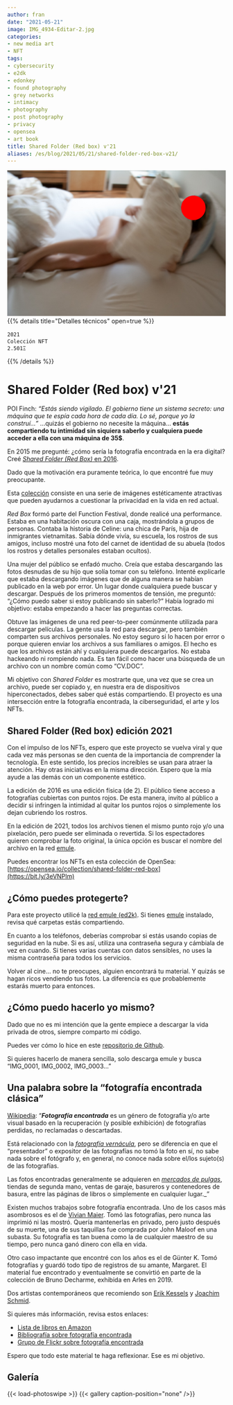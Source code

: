 ```yaml
---
author: fran
date: "2021-05-21"
image: IMG_4934-Editar-2.jpg
categories:
- new media art
- NFT
tags:
- cybersecurity
- e2dk
- edonkey
- found photography
- grey networks
- intimacy
- photography
- post photography
- privacy
- opensea
- art book
title: Shared Folder (Red box) v'21
aliases: /es/blog/2021/05/21/shared-folder-red-box-v21/
---
```

![](IMG_4934-Editar-2.jpg)
{{% details title="Detalles técnicos" open=true %}}
````
2021
Colección NFT
2.501Ξ
````
{{% /details %}}

# Shared Folder (Red box) v'21

POI Finch: _“Estás siendo vigilado. El gobierno tiene un sistema secreto: una máquina que te espía cada hora de cada día. Lo sé, porque yo la construí…”_ …quizás el gobierno no necesite la máquina… **estás compartiendo tu intimidad sin siquiera saberlo y cualquiera puede acceder a ella con una máquina de 35$**.

En 2015 me pregunté: ¿cómo sería la fotografía encontrada en la era digital? Creé [_Shared Folder (Red Box)_ en 2016](https://fransimo.info/blog/2016/05/07/shared-folder-red-box/).

Dado que la motivación era puramente teórica, lo que encontré fue muy preocupante.

Esta [colección](https://bit.ly/3eVNPlm) consiste en una serie de imágenes estéticamente atractivas que pueden ayudarnos a cuestionar la privacidad en la vida en red actual.

_Red Box_ formó parte del Function Festival, donde realicé una performance. Estaba en una habitación oscura con una caja, mostrándola a grupos de personas. Contaba la historia de Celine: una chica de París, hija de inmigrantes vietnamitas. Sabía dónde vivía, su escuela, los rostros de sus amigos, incluso mostré una foto del carnet de identidad de su abuela (todos los rostros y detalles personales estaban ocultos).

Una mujer del público se enfadó mucho. Creía que estaba descargando las fotos desnudas de su hijo que solía tomar con su teléfono. Intenté explicarle que estaba descargando imágenes que de alguna manera se habían publicado en la web por error. Un lugar donde cualquiera puede buscar y descargar. Después de los primeros momentos de tensión, me preguntó: “¿Cómo puedo saber si estoy publicando sin saberlo?” Había logrado mi objetivo: estaba empezando a hacer las preguntas correctas.

Obtuve las imágenes de una red peer-to-peer comúnmente utilizada para descargar películas. La gente usa la red para descargar, pero también comparten sus archivos personales. No estoy seguro si lo hacen por error o porque quieren enviar los archivos a sus familiares o amigos. El hecho es que los archivos están ahí y cualquiera puede descargarlos. No estaba hackeando ni rompiendo nada. Es tan fácil como hacer una búsqueda de un archivo con un nombre común como “CV.DOC”.

Mi objetivo con _Shared Folder_ es mostrarte que, una vez que se crea un archivo, puede ser copiado y, en nuestra era de dispositivos hiperconectados, debes saber qué estás compartiendo. El proyecto es una intersección entre la fotografía encontrada, la ciberseguridad, el arte y los NFTs.

## Shared Folder (Red box) edición 2021

Con el impulso de los NFTs, espero que este proyecto se vuelva viral y que cada vez más personas se den cuenta de la importancia de comprender la tecnología. En este sentido, los precios increíbles se usan para atraer la atención. Hay otras iniciativas en la misma dirección. Espero que la mía ayude a las demás con un componente estético.

La edición de 2016 es una edición física (de 2). El público tiene acceso a fotografías cubiertas con puntos rojos. De esta manera, invito al público a decidir si infringen la intimidad al quitar los puntos rojos o simplemente los dejan cubriendo los rostros.

En la edición de 2021, todos los archivos tienen el mismo punto rojo y/o una pixelación, pero puede ser eliminada o revertida. Si los espectadores quieren comprobar la foto original, la única opción es buscar el nombre del archivo en la red [emule](https://www.emule-project.net/home/perl/general.cgi?l=1).

Puedes encontrar los NFTs en esta colección de OpenSea: [https://opensea.io/collection/shared-folder-red-box](https://bit.ly/3eVNPlm)

## ¿Cómo puedes protegerte?

Para este proyecto utilicé la [red emule (ed2k)](https://en.wikipedia.org/wiki/EDonkey_network). Si tienes [emule](https://www.emule-project.net/home/perl/general.cgi?l=1) instalado, revisa qué carpetas estás compartiendo.

En cuanto a los teléfonos, deberías comprobar si estás usando copias de seguridad en la nube. Si es así, utiliza una contraseña segura y cámbiala de vez en cuando. Si tienes varias cuentas con datos sensibles, no uses la misma contraseña para todos los servicios.

Volver al cine… no te preocupes, alguien encontrará tu material. Y quizás se hagan ricos vendiendo tus fotos. La diferencia es que probablemente estarás muerto para entonces.

## ¿Cómo puedo hacerlo yo mismo?

Dado que no es mi intención que la gente empiece a descargar la vida privada de otros, siempre comparto mi código.

Puedes ver cómo lo hice en este [repositorio de Github](https://github.com/fransimo/shared_folder).

Si quieres hacerlo de manera sencilla, solo descarga emule y busca “IMG\_0001, IMG\_0002, IMG\_0003…”

## Una palabra sobre la “fotografía encontrada clásica”

[Wikipedia](https://en.wikipedia.org/wiki/Found_photography): “**_Fotografía encontrada_** es un género de fotografía y/o arte visual basado en la recuperación (y posible exhibición) de fotografías perdidas, no reclamadas o descartadas.

Está relacionado con la [_fotografía vernácula_](https://en.wikipedia.org/wiki/Vernacular_photography), pero se diferencia en que el “presentador” o expositor de las fotografías no tomó la foto en sí, no sabe nada sobre el fotógrafo y, en general, no conoce nada sobre el/los sujeto(s) de las fotografías.

Las fotos encontradas generalmente se adquieren en [_mercados de pulgas_](https://en.wikipedia.org/wiki/Flea_market), tiendas de segunda mano, ventas de garaje, basureros y contenedores de basura, entre las páginas de libros o simplemente en cualquier lugar._”

Existen muchos trabajos sobre fotografía encontrada. Uno de los casos más asombrosos es el de [Vivian Maier](http://www.vivianmaier.com/). Tomó las fotografías, pero nunca las imprimió ni las mostró. Quería mantenerlas en privado, pero justo después de su muerte, una de sus taquillas fue comprada por John Maloof en una subasta. Su fotografía es tan buena como la de cualquier maestro de su tiempo, pero nunca ganó dinero con ella en vida.

Otro caso impactante que encontré con los años es el de Günter K. Tomó fotografías y guardó todo tipo de registros de su amante, Margaret. El material fue encontrado y eventualmente se convirtió en parte de la colección de Bruno Decharme, exhibida en Arles en 2019.

Dos artistas contemporáneos que recomiendo son [Erik Kessels](https://www.erikkessels.com/) y [Joachim Schmid](https://www.lumpenfotografie.de/).

Si quieres más información, revisa estos enlaces:
-   [Lista de libros en Amazon](https://amzn.to/2VV4WYF)
-   [Bibliografía sobre fotografía encontrada](https://foundphotography.nl/bibliografie/)
-   [Grupo de Flickr sobre fotografía encontrada](https://www.flickr.com/groups/1459463@N25/)

Espero que todo este material te haga reflexionar. Ese es mi objetivo.

## Galería
{{< load-photoswipe >}}
{{< gallery caption-position="none" />}}

